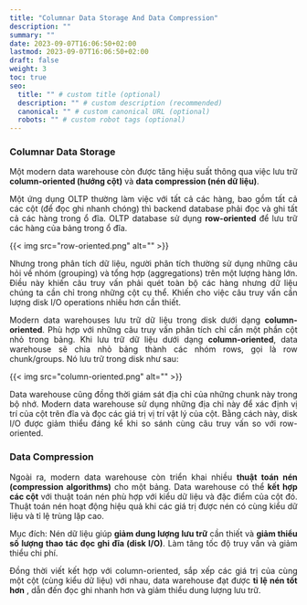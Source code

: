 ```yaml
---
title: "Columnar Data Storage And Data Compression"
description: ""
summary: ""
date: 2023-09-07T16:06:50+02:00
lastmod: 2023-09-07T16:06:50+02:00
draft: false
weight: 3
toc: true
seo:
  title: "" # custom title (optional)
  description: "" # custom description (recommended)
  canonical: "" # custom canonical URL (optional)
  robots: "" # custom robot tags (optional)
---
```

<style>body {text-align: justify}</style>
### Columnar Data Storage
Một modern data warehouse còn được tăng hiệu suất thông qua việc lưu trữ **column-oriented (hướng cột)** và **data compression (nén dữ liệu)**.

Một ứng dụng OLTP thường làm việc với tất cả các hàng, bao gồm tất cả các cột (để đọc ghi nhanh chóng) thì backend database phải đọc và ghi tất cả các hàng trong ổ đĩa.
OLTP database sử dụng **row-oriented** để lưu trữ các hàng của bảng trong ổ đĩa.

{{< img src="row-oriented.png" alt="" >}}

Nhưng trong phân tích dữ liệu, người phân tích thường sử dụng những câu hỏi về nhóm (grouping) và tổng hợp (aggregations) trên một lượng hàng lớn.
Điều này khiến câu truy vấn phải quét toàn bộ các hàng nhưng dữ liệu chúng ta cần chỉ trong những cột cụ thể. Khiến cho việc câu truy vấn cần lượng disk I/O operations nhiều hơn cần thiết.

Modern data warehouses lưu trữ dữ liệu trong disk dưới dạng **column-oriented**. Phù hợp với những câu truy vấn phân tích chỉ cần một phần cột nhỏ trong bảng.
Khi lưu trữ dữ liệu dưới dạng **column-oriented**, data warehouse sẽ chia nhỏ bảng thành các nhóm rows, gọi là row chunk/groups. Nó lưu trữ trong disk như sau:

{{< img src="column-oriented.png" alt="" >}}

Data warehouse cũng đồng thời giám sát địa chỉ của những chunk này trong bộ nhớ. Modern data warehouse sử dụng những địa chỉ này để xác định vị trí của cột trên đĩa và đọc các giá trị vị trí vật lý của cột.
Bằng cách này, disk I/O được giảm thiểu đáng kể khi so sánh cùng câu truy vấn so với row-oriented.

### Data Compression
Ngoài ra, modern data warehouse còn triển khai nhiều **thuật toán nén (compression algorithms)** cho một bảng. Data warehouse có thể **kết hợp các cột** với thuật toán nén phù hợp với kiểu dữ liệu và đặc điểm của cột đó.
Thuật toán nén hoạt động hiệu quả khi các giá trị được nén có cùng kiểu dữ liệu và tỉ lệ trùng lặp cao.

Mục đích: Nén dữ liệu giúp **giảm dung lượng lưu trữ** cần thiết và **giảm thiểu số lượng thao tác đọc ghi đĩa (disk I/O)**. Làm tăng tốc độ truy vấn và giảm thiểu chi phí.

Đồng thời viết kết hợp với column-oriented, sắp xếp các giá trị của cùng một cột (cùng kiểu dữ liệu) với nhau, data warehouse đạt được **tỉ lệ nén tốt hơn**
, dẫn đến đọc ghi nhanh hơn và giảm thiểu dung lượng lưu trữ.
